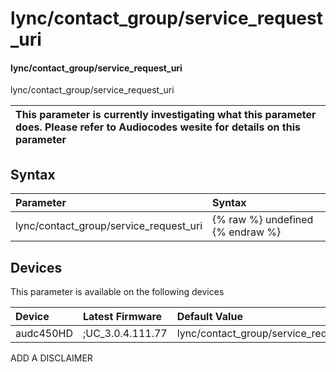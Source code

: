 ﻿---
description: lync/contact_group/service_request_uri
search: false
---

# lync/contact_group/service_request_uri

#### lync/contact_group/service_request_uri

lync/contact_group/service_request_uri


| This parameter is currently investigating what this parameter does. Please refer to Audiocodes wesite for details on this parameter | 
| :--- |

## Syntax
| Parameter | Syntax |
| :--- | :--- |
|lync/contact_group/service_request_uri | {% raw %} undefined {% endraw %}|

## Devices
This parameter is available on the following devices

| Device | Latest Firmware | Default Value |
|:---|:---|:---|
| audc450HD | ;UC_3.0.4.111.77 | lync/contact_group/service_request_uri= 

ADD A DISCLAIMER
